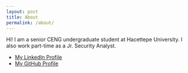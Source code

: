 ```yaml
---
layout: post
title: About
permalink: /about/
---
```


Hi! I am a senior CENG undergraduate student at Hacettepe University.
I also work part-time as a Jr. Security Analyst.

- [My LinkedIn Profile](https://www.linkedin.com/fatmacigdemtosun)
- [My GitHub Profile](https://github.com/panicwithme)
